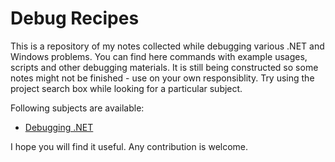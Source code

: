 
Debug Recipes
=============

This is a repository of my notes collected while debugging various .NET and Windows problems. You can find here commands with example usages, scripts and other debugging materials.  It is still being constructed so some notes might not be finished - use on your own responsiblity. Try using the project search box while looking for a particular subject.

Following subjects are available:

- [Debugging .NET](.net)

I hope you will find it useful. Any contribution is welcome.


